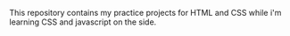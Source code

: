 This repository contains my practice projects for HTML and CSS while i'm learning CSS and javascript on the side. 